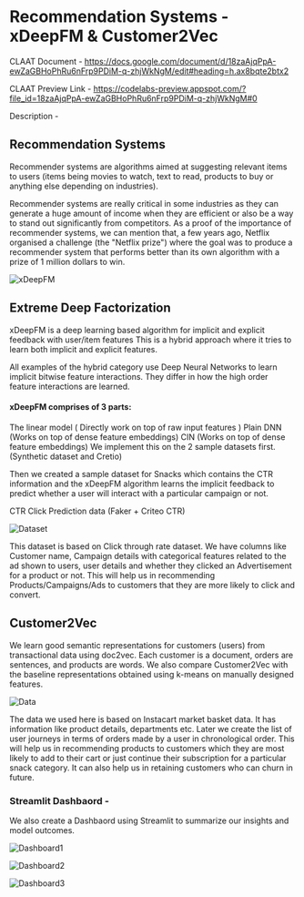 # Recommendation Systems - xDeepFM & Customer2Vec



CLAAT Document - https://docs.google.com/document/d/18zaAjqPpA-ewZaGBHoPhRu6nFrp9PDiM-q-zhjWkNgM/edit#heading=h.ax8bqte2btx2

CLAAT Preview Link - https://codelabs-preview.appspot.com/?file_id=18zaAjqPpA-ewZaGBHoPhRu6nFrp9PDiM-q-zhjWkNgM#0

Description - 


## Recommendation Systems  

Recommender systems are algorithms aimed at suggesting relevant items to users (items being movies to watch, text to read, products to buy or anything else depending on industries).

Recommender systems are really critical in some industries as they can generate a huge amount of income when they are efficient or also be a way to stand out significantly from competitors. As a proof of the importance of recommender systems, we can mention that, a few years ago, Netflix organised a challenge (the "Netflix prize") where the goal was to produce a recommender system that performs better than its own algorithm with a prize of 1 million dollars to win.

![xDeepFM](https://github.com/Nikhilkohli1/Digital-Marketing-Analytics/blob/master/Assignment4/Images/model1.PNG)

## Extreme Deep Factorization


xDeepFM is a deep learning based algorithm for implicit and explicit feedback with user/item features
This is a hybrid approach where it tries to learn both implicit and explicit features.

All examples of the hybrid category use Deep Neural Networks to learn implicit bitwise feature interactions. They differ in how the high order feature interactions are learned.

#### xDeepFM comprises of 3 parts:

The linear model ( Directly work on top of raw input features )
Plain DNN (Works on top of dense feature embeddings)
CIN (Works on top of dense feature embeddings)
We implement this on the 2 sample datasets first. (Synthetic dataset and Cretio)

Then we created a sample dataset for Snacks which contains the CTR information and the xDeepFM algorithm learns the implicit feedback to predict whether a user will interact with a particular campaign or not.


CTR Click Prediction data (Faker + Criteo CTR)


![Dataset](https://github.com/Nikhilkohli1/Digital-Marketing-Analytics/blob/master/Assignment4/Images/ctr.png)

This dataset is based on Click through rate dataset. We have columns like Customer name, Campaign details with categorical features related to the ad shown to users, user details and whether they clicked an Advertisement for a product or not. This will help us in recommending Products/Campaigns/Ads to customers that they are more likely to click and convert.


## Customer2Vec


We learn good semantic representations for customers (users) from transactional data using doc2vec. Each customer is a document, orders are sentences, and products are words. We also compare Customer2Vec with the baseline representations obtained using k-means on manually designed features.

![Data](https://github.com/Nikhilkohli1/Digital-Marketing-Analytics/blob/master/Assignment4/Images/customer2vec.png)


The data we used here is based on Instacart market basket data. It has information like product details, departments etc. Later we create the list of user journeys in terms of orders made by a user in chronological order. This will help us in recommending products to customers which they are most likely to add to their cart or just continue their subscription for a particular snack category. It can also help us in retaining customers who can churn in future.



### Streamlit Dashbaord -

We also create a Dashbaord using Streamlit to summarize our insights and model outcomes. 

![Dashboard1](https://github.com/Nikhilkohli1/Digital-Marketing-Analytics/blob/master/Assignment4/Images/cust2vec.PNG)

![Dashboard2](https://github.com/Nikhilkohli1/Digital-Marketing-Analytics/blob/master/Assignment4/Images/plotly.PNG)

![Dashboard3](https://github.com/Nikhilkohli1/Digital-Marketing-Analytics/blob/master/Assignment4/Images/search.PNG)

